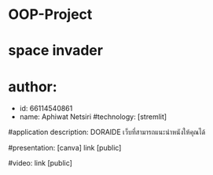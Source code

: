 # OOP-Project

# space invader
# author: 
  * id: 66114540861
  * name: Aphiwat Netsiri
#technology: [stremlit]

#application description: DORAIDE เว็บที่สามารถแนะนำหนังให้คุณได้

#presentation: [canva] link [public]

#video: link [public]

